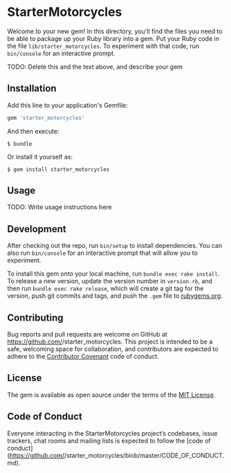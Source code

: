 # StarterMotorcycles

Welcome to your new gem! In this directory, you'll find the files you need to be able to package up your Ruby library into a gem. Put your Ruby code in the file `lib/starter_motorcycles`. To experiment with that code, run `bin/console` for an interactive prompt.

TODO: Delete this and the text above, and describe your gem

## Installation

Add this line to your application's Gemfile:

```ruby
gem 'starter_motorcycles'
```

And then execute:

    $ bundle

Or install it yourself as:

    $ gem install starter_motorcycles

## Usage

TODO: Write usage instructions here

## Development

After checking out the repo, run `bin/setup` to install dependencies. You can also run `bin/console` for an interactive prompt that will allow you to experiment.

To install this gem onto your local machine, run `bundle exec rake install`. To release a new version, update the version number in `version.rb`, and then run `bundle exec rake release`, which will create a git tag for the version, push git commits and tags, and push the `.gem` file to [rubygems.org](https://rubygems.org).

## Contributing

Bug reports and pull requests are welcome on GitHub at https://github.com/<github username>/starter_motorcycles. This project is intended to be a safe, welcoming space for collaboration, and contributors are expected to adhere to the [Contributor Covenant](http://contributor-covenant.org) code of conduct.

## License

The gem is available as open source under the terms of the [MIT License](https://opensource.org/licenses/MIT).

## Code of Conduct

Everyone interacting in the StarterMotorcycles project’s codebases, issue trackers, chat rooms and mailing lists is expected to follow the [code of conduct](https://github.com/<github username>/starter_motorcycles/blob/master/CODE_OF_CONDUCT.md).
